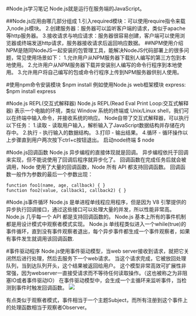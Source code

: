 #Node.js学习笔记
Node.js就是运行在服务端的JavaScript。

##Node.js应用由哪几部分组成
1.引入required模块：可以使用require指令来载入node.js模块。
2.创建服务器：服务器可以监听客户端的请求，类似于apache等http服务器。
3.接收请求与响应请求：服务器很容易创建，客户端可以使用浏览器或终端发送http请求，服务器接收请求后返回响应数据。
##NPM使用介绍
NPM是随同NodeJS一起安装的包管理工具，能解决NodeJS代码部署上的很多问题，常见使用场景如下：
1.允许用户从NPM服务器下载别人编写的第三方包到本地使用。
2.允许用户从NPM服务器下载并安装别人编写的命令行程序到本地使用。
3.允许用户将自己编写的包或命令行程序上传到NPM服务器供别人使用。

#使用npm命令安装模块
$npm install <Module Name>
例如使用Node.js web框架模块 express:
$npm install express

#Node.js REPL(交互式解释器)
Node.js REPL(Read Eval Print Loop:交互式解释器) 表示一个电脑的环境，类似 Window 系统的终端或 Unix/Linux shell，我们可以在终端中输入命令，并接收系统的响应。
Node自带了交互式解释器，可以执行以下任务：
1.读取 - 读取用户输入，解析输入了JavaScript数据结构并存储在内存中。
2.执行 - 执行输入的数据结构。
3.打印 - 输出结果。
4.循环 - 循环操作以上步骤直到用户两次按下ctrl+c按钮退出。
启动node终端
$ node

#Node.js回调函数
Node.js 异步编程的直接体现就是回调。
异步编程依托于回调来实现，但不能说使用了回调后程序就异步化了。
回调函数在完成任务后就会被调用，Node 使用了大量的回调函数，Node 所有 API 都支持回调函数。
回调函数一般作为参数的最后一个参数出现：

```
function foo1(name, age, callback) { }
function foo2(value, callback1, callback2) { }
```

#Node.js事件循环
Node.js 是单进程单线程应用程序，但是因为 V8 引擎提供的异步执行回调接口，通过这些接口可以处理大量的并发，所以性能非常高。
Node.js 几乎每一个 API 都是支持回调函数的。
Node.js 基本上所有的事件机制都是用设计模式中观察者模式实现。
Node.js 单线程类似进入一个while(true)的事件循环，直到没有事件观察者退出，每个异步事件都生成一个事件观察者，如果有事件发生就调用该回调函数.

#事件驱动程序
Node.js使用事件驱动模型，当web server接收到请求，就把它关闭然后进行处理，然后去服务下一个web请求。
当这个请求完成，它被放回处理队列，当到达队列开头，这个结果被返回给用户。
这个模型非常高效可扩展性非常强，因为webserver一直接受请求而不等待任何读取操作。（这也被称之为非阻塞IO或者事件驱动IO）
在事件驱动模型中，会生成一个主循环来监听事件，当检测到事件时触发回调函数。
![](https://www.runoob.com/wp-content/uploads/2015/09/event_loop.jpg)

有点类似于观察者模式，事件相当于一个主题Subject，而所有注册到这个事件上的处理函数相当于观察者Observer。


